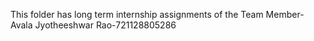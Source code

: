 This folder has long term internship assignments of the Team Member-Avala Jyotheeshwar Rao-721128805286
